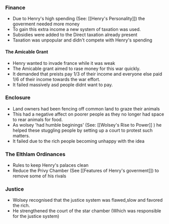 ### Finance 
- Due to Henry's high spending (See: [[Henry's Personality]]) the goverment needed more money
- To gain this extra income a new system of taxation was used.
- Subsidies were added to the Direct taxation already present
- Taxation was unpopular and didn't compete with Henry's spending
#### The Amicable Grant
- Henry wanted to invade france while it was weak
- The Amicable grant aimed to rase money for this war quickly.
- It demanded that preists pay 1/3 of their income and everyone else paid 1/6 of their income towards the war effort.
- It failed massively asd people didnt want to pay.

### Enclosure
- Land owners had been fencing off common land to graze their animals
- This had a negative affect on poorer people as they no longer had space to rear animals for food. 
- As wolsey 'had humble beginings' (See: [[Wolsey's Rise to Power]] ) he helped these stuggling people by setting up a court to protest such matters.
- It failed due to the rich people becoming unhappy with the idea

### The Elthlam Ordinances
- Rules to keep Henry's palaces clean
- Reduce the Privy Chamber (See [[Features of Henry's goverment]]) to remove some of his rivals

### Justice
- Wolsey recognised that the justice system was flawed,slow and favored the rich. 
- He strengthened the court of the star chamber (Which was responsible for the justice system)